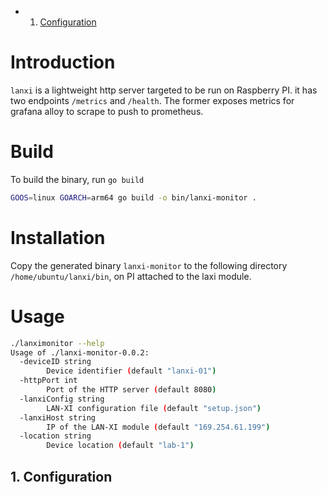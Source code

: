 <!-- vscode-markdown-toc -->
* 1. [Configuration](#Configuration)

<!-- vscode-markdown-toc-config
	numbering=true
	autoSave=true
	/vscode-markdown-toc-config -->
<!-- /vscode-markdown-toc -->

# Introduction

`lanxi` is a lightweight http server targeted to be run on Raspberry PI. it has two endpoints `/metrics` and `/health`. The former exposes metrics for grafana alloy to scrape to push to prometheus.



# Build

To build the binary, run `go build`

```bash
GOOS=linux GOARCH=arm64 go build -o bin/lanxi-monitor .
```

# Installation

Copy the generated binary `lanxi-monitor` to the following directory `/home/ubuntu/lanxi/bin`, on PI attached to the laxi module.

# Usage 

  ```bash
  ./lanximonitor --help
  Usage of ./lanxi-monitor-0.0.2:
    -deviceID string
          Device identifier (default "lanxi-01")
    -httpPort int
          Port of the HTTP server (default 8080)
    -lanxiConfig string
          LAN-XI configuration file (default "setup.json")
    -lanxiHost string
          IP of the LAN-XI module (default "169.254.61.199")
    -location string
          Device location (default "lab-1")
  ```

##  1. <a name='Configuration'></a>Configuration 
